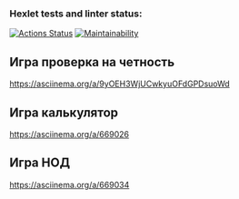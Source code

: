 ### Hexlet tests and linter status:
[![Actions Status](https://github.com/Sizikov-Ilya/frontend-project-44/actions/workflows/hexlet-check.yml/badge.svg)](https://github.com/Sizikov-Ilya/frontend-project-44/actions)
[![Maintainability](https://api.codeclimate.com/v1/badges/92bd90d61d5dc7aace1a/maintainability)](https://codeclimate.com/github/Sizikov-Ilya/frontend-project-44/maintainability)

## Игра проверка на четность
https://asciinema.org/a/9yOEH3WjUCwkyuOFdGPDsuoWd

## Игра калькулятор
https://asciinema.org/a/669026

## Игра НОД
 https://asciinema.org/a/669034